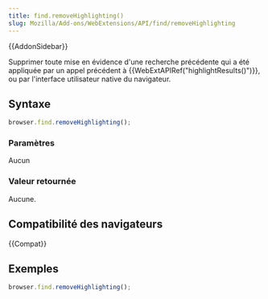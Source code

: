 ```yaml
---
title: find.removeHighlighting()
slug: Mozilla/Add-ons/WebExtensions/API/find/removeHighlighting
---
```


{{AddonSidebar}}

Supprimer toute mise en évidence d'une recherche précédente qui a été appliquée par un appel précédent à {{WebExtAPIRef("highlightResults()")}}, ou par l'interface utilisateur native du navigateur.

## Syntaxe

```js
browser.find.removeHighlighting();
```

### Paramètres

Aucun

### Valeur retournée

Aucune.

## Compatibilité des navigateurs

{{Compat}}

## Exemples

```js
browser.find.removeHighlighting();
```
